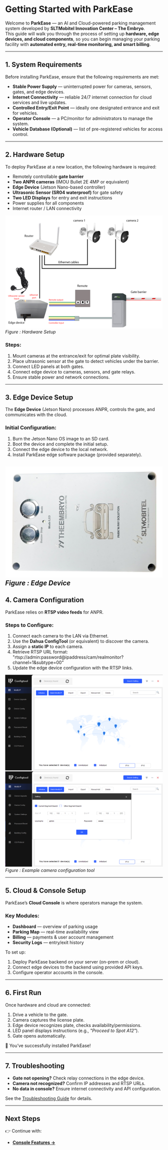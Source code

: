 # Getting Started with ParkEase

Welcome to **ParkEase** — an AI and Cloud-powered parking management system developed by **SLTMobitel Innovation Center – The Embryo**.  
This guide will walk you through the process of setting up **hardware, edge devices, and cloud components**, so you can begin managing your parking facility with **automated entry, real-time monitoring, and smart billing**.

---

## 1. System Requirements

Before installing ParkEase, ensure that the following requirements are met:

- **Stable Power Supply** — uninterrupted power for cameras, sensors, gates, and edge devices.  
- **Internet Connectivity** — reliable 24/7 internet connection for cloud services and live updates.  
- **Controlled Entry/Exit Point** — ideally one designated entrance and exit for vehicles.  
- **Operator Console** — a PC/monitor for administrators to manage the system.  
- **Vehicle Database (Optional)** — list of pre-registered vehicles for access control.


---

## 2. Hardware Setup

To deploy ParkEase at a new location, the following hardware is required:

- Remotely controllable **gate barrier**  
- **Two ANPR cameras** (IMOU Bullet 2E 4MP or equivalent)  
- **Edge Device** (Jetson Nano-based controller)  
- **Ultrasonic Sensor (SR04 waterproof)** for gate safety  
- **Two LED Displays** for entry and exit instructions  
- Power supplies for all components  
- Internet router / LAN connectivity  

![Hardware Setup](images/hardware-setup.png)
*Figure : Hardware Setup* 

### Steps:
1. Mount cameras at the entrance/exit for optimal plate visibility.  
2. Place ultrasonic sensor at the gate to detect vehicles under the barrier.  
3. Connect LED panels at both gates.  
4. Connect edge device to cameras, sensors, and gate relays.  
5. Ensure stable power and network connections.

---

## 3. Edge Device Setup

The **Edge Device** (Jetson Nano) processes ANPR, controls the gate, and communicates with the cloud.

### Initial Configuration:
1. Burn the Jetson Nano OS image to an SD card.  
2. Boot the device and complete the initial setup.  
3. Connect the edge device to the local network.  
4. Install ParkEase edge software package (provided separately).  

![Edge Device Setup](images/edge-device.jpg)  
*Figure : Edge Device*
---

## 4. Camera Configuration

ParkEase relies on **RTSP video feeds** for ANPR.

### Steps to Configure:
1. Connect each camera to the LAN via Ethernet.  
2. Use the **Dahua ConfigTool** (or equivalent) to discover the camera.  
3. Assign a **static IP** to each camera.  
4. Retrieve RTSP URL format: "rtsp://admin:password@ipaddress/cam/realmonitor?channel=1&subtype=00"
5. Update the edge device configuration with the RTSP links.

![Camera Config](images/camera-config.png)
![Camera Config](images/camera-config1.png)  
*Figure : Example camera configuration tool*

---

## 5. Cloud & Console Setup

ParkEase’s **Cloud Console** is where operators manage the system.

### Key Modules:
- **Dashboard** — overview of parking usage  
- **Parking Map** — real-time availability view  
- **Billing** — payments & user account management  
- **Security Logs** — entry/exit history  

To set up: 

1. Deploy ParkEase backend on your server (on-prem or cloud).  
2. Connect edge devices to the backend using provided API keys.  
3. Configure operator accounts in the console.  

<!-- ![Console Dashboard](images/console-dashboard.jpg)  
*Figure 5: ParkEase operator dashboard* -->

---

## 6. First Run

Once hardware and cloud are connected:

1. Drive a vehicle to the gate.  
2. Camera captures the license plate.  
3. Edge device recognizes plate, checks availability/permissions.  
4. LED panel displays instructions (e.g., *"Proceed to Spot A12"*).  
5. Gate opens automatically.  

🎉 You’ve successfully installed ParkEase!

---

## 7. Troubleshooting

- **Gate not opening?** Check relay connections in the edge device.  
- **Camera not recognized?** Confirm IP addresses and RTSP URLs.  
- **No data in console?** Ensure internet connectivity and API configuration.  

See the [Troubleshooting Guide](troubleshooting.md) for details.

---

## Next Steps

👉 Continue with:  
- [**Console Features →**](console/dashboard.md)  
  

